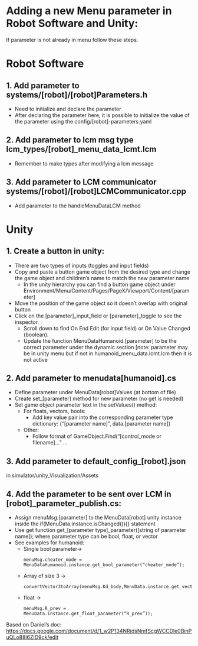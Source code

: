 # Adding a new Menu parameter in Robot Software and Unity:
If parameter is not already in menu follow these steps.

# Robot Software
## 1. Add parameter to systems/[robot]/[robot]Parameters.h
- Need to initialize and declare the parameter
- After declaring the parameter here, it is possible to initialize the value of the parameter using the config/[robot]-parameters.yaml

## 2. Add parameter to lcm msg type lcm_types/[robot]_menu_data_lcmt.lcm
- Remember to make types after modifying a lcm message

## 3. Add parameter to LCM communicator systems/[robot]/[robot]LCMCommunicator.cpp
- Add parameter to the handleMenuDataLCM method 

# Unity
## 1. Create a button in unity:
- There are two types of inputs (toggles and input fields)
- Copy and paste a button game object from the desired type and change the game object and children’s name to match the new parameter name
  - In the unity hierarchy you can find a button game object under Environment/Menu/Content/Pages/PageX/Viewport/Content/[parameter]
- Move the position of the game object so it doesn’t overlap with original button
- Click on the [parameter]_input_field or [parameter]_toggle to see the inspector.
  - Scroll down to find On End Edit (for input field) or On Value Changed (boolean).
  - Update the function MenuDataHumanoid.[parameter] to be the correct parameter under the dynamic section
[note: parameter may be in unity menu but if not in humanoid_menu_data.lcmt.lcm then it is not active

## 2. Add parameter to menudata[humanoid].cs
- Define parameter under MenuData[robot]Values (at bottom of file)
- Create set_[parameter] method for new parameter (no get is needed)
- Set game object parameter text in the setValues() method:
  - For floats, vectors, bools:
    - Add key value pair into the corresponding parameter type dictionary: {“[parameter name]”, data.[parameter name]}
  - Other:
    - Follow format of GameObject.Find(“[control_mode or filename]...” …

## 3. Add parameter to default_config_[robot].json
in simulator/unity_Visualization/Assets

## 4. Add the parameter to be sent over LCM in [robot]_parameter_publish.cs:
- Assign menuMsg.[parameter] to the MenuData[robot] unity instance inside the if(MenuData.instance.isChanged()){} statement
- Use get function get_[parameter type]_parameter([string of parameter name]); where parameter type can be bool, float, or vector
- See examples for humanoid:
  - Single bool parameter→
    ```
    menuMsg.cheater_mode = MenuDataHumanoid.instance.get_bool_parameter(“cheater_mode”);
    ```
  - Array of size 3 →
    ```
    convertVector3toArray(menuMsg.Kd_body,MenuData.instance.get_vector_parameter(“Kd_body”));
    ```
  - float →
    ```
    menuMsg.R_prev = MenuData.instance.get_float_parameter(“R_prev”));
    ```


Based on Daniel’s doc: https://docs.google.com/document/d/1_w2P134NRidsNmfScgWCCDle0BinPuQLo88l6ZID9ck/edit  
